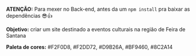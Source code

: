 **ATENÇÃO:** Para mexer no Back-end, antes da um `npm install` pra baixar as dependências 😎👍

**Objetivo:** criar um site destinado a eventos culturais na região de Feira de Santana

**Paleta de cores:** 
#F2F0D8, #F2DD72, #D9B26A, #BF9460, #8C2A14